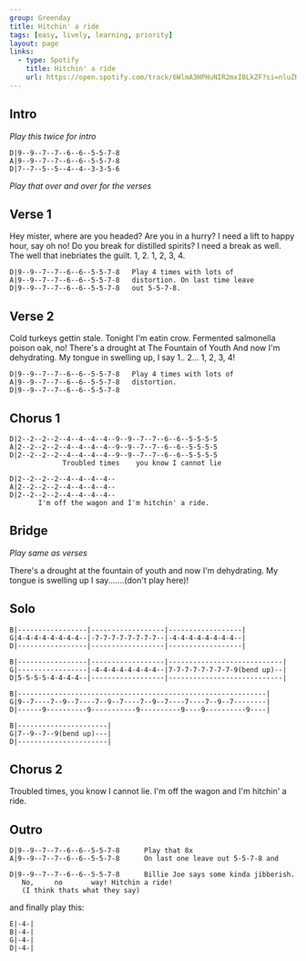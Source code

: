 ```yaml
---
group: Greenday
title: Hitchin' a ride
tags: [easy, lively, learning, priority]
layout: page
links:
  - type: Spotify
    title: Hitchin' a ride
    url: https://open.spotify.com/track/6WlmA3HPHuNIR2mxI8LkZF?si=nluZKae3TVOuKEncxSgOwg
---
```


## Intro

*Play this twice for intro*

```chordpro
D|9--9--7--7--6--6--5-5-7-8   
A|9--9--7--7--6--6--5-5-7-8 
D|7--7--5--5--4--4--3-3-5-6   
```

*Play that over and over for the verses*

## Verse 1

Hey mister, where are you headed?
Are you in a hurry?
I need a lift to happy hour, 
say oh no!
Do you break for distilled spirits?
I need a break as well.
The well that inebriates the guilt.
1, 2. 1, 2, 3, 4.

```chordpro
D|9--9--7--7--6--6--5-5-7-8   Play 4 times with lots of 
A|9--9--7--7--6--6--5-5-7-8   distortion. On last time leave
D|9--9--7--7--6--6--5-5-7-8   out 5-5-7-8.
```

## Verse 2

Cold turkeys gettin stale.
Tonight I'm eatin crow.
Fermented salmonella
poison oak, no!
There's a drought at The Fountain of Youth
And now I'm dehydrating.
My tongue in swelling up, I say 1.. 2... 1, 2, 3, 4!

```chordpro
D|9--9--7--7--6--6--5-5-7-8   Play 4 times with lots of 
A|9--9--7--7--6--6--5-5-7-8   distortion.       
D|9--9--7--7--6--6--5-5-7-8  
```

## Chorus 1

```chordpro
D|2--2--2--2--4--4--4--4--9--9--7--7--6--6--5-5-5-5
A|2--2--2--2--4--4--4--4--9--9--7--7--6--6--5-5-5-5
D|2--2--2--2--4--4--4--4--9--9--7--7--6--6--5-5-5-5
             Troubled times    you know I cannot lie
```

```chordpro
D|2--2--2--2--4--4--4--4--
A|2--2--2--2--4--4--4--4--
D|2--2--2--2--4--4--4--4--
       I'm off the wagon and I'm hitchin' a ride.
```

## Bridge

*Play same as verses*

There's a drought at the fountain of youth
and now I'm dehydrating.
My tongue is swelling up I say.......(don't play here)!  

## Solo

```chordpro
B|-----------------|------------------|------------------|
G|4-4-4-4-4-4-4-4--|-7-7-7-7-7-7-7-7--|-4-4-4-4-4-4-4-4--|
D|-----------------|------------------|------------------|

B|-----------------|------------------|----------------------------|
G|-----------------|-4-4-4-4-4-4-4-4--|7-7-7-7-7-7-7-7-9(bend up)--|
D|5-5-5-5-4-4-4-4--|------------------|----------------------------|

B|-------------------------------------------------------------|
G|9--7----7--9--7----7--9--7----7--9--7----7----7--9--7--------|
D|------9----------9-----------9----------9----9----------9----|

B|----------------------|
G|7--9--7--9(bend up)---|
D|----------------------|
```

## Chorus 2

Troubled times, you know I cannot lie.
I'm off the wagon and I'm hitchin' a ride.

## Outro

```chordpro
D|9--9--7--7--6--6--5-5-7-8      Play that 8x
A|9--9--7--7--6--6--5-5-7-8      On last one leave out 5-5-7-8 and

D|9--9--7--7--6--6--5-5-7-8      Billie Joe says some kinda jibberish.      
   No,     no       way! Hitchin a ride!
   (I think thats what they say)
```

and finally play this:

```chordpro
E|-4-|
B|-4-|
G|-4-|
D|-4-|
```

